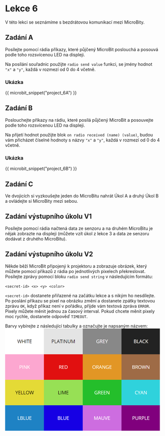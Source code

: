# Lekce 6

V této lekci se seznámíme s bezdrátovou komunikací mezi MicroBity.

## Zadání A

Posílejte pomocí rádia příkazy, které půjčený MicroBit poslouchá a posouvá podle toho rozsvícenou LED na displeji.

Na posílání souřadnic použijte `radio send value` funkci, se jmény hodnot `"x"` a `"y"`, každá v rozmezí od 0 do 4 včetně.

### Ukázka

{{ microbit_snippet("project_6A") }}

## Zadání B

Poslouchejte příkazy na rádiu, které posílá půjčený MicroBit a posouvejte podle toho rozsvícenou LED na displeji.

Na přijetí hodnot použijte blok `on radio received (name) (value)`, budou vám přicházet číselné hodnoty s názvy `"x"` a `"y"`, každá v rozmezí od 0 do 4 včetně.

### Ukázka

{{ microbit_snippet("project_6B") }}

## Zadání C

Ve dvojicích si vyzkoušejte jeden do MicroBitu nahrát Úkol A a druhý Úkol B a ovládejte si MicroBity mezi sebou.

## Zadání výstupního úkolu V1

Posílejte pomocí rádia načtená data ze senzoru a na druhém MicroBitu je nějak zobrazte na displeji (můžete vzít úkol z lekce 3 a data ze senzoru dodávat z druhého MicroBitu).

## Zadání výstupního úkolu V2

Někde běží MicroBit připojený k projektoru a zobrazuje obrázek, který můžete pomocí příkazů z rádia po jednotlivých pixelech překreslovat.
Posílejte zprávy pomocí bloku `radio send string` v následujícím formátu:

`<secret-id> <x> <y> <color>`

`<secret-id>` dostanete přiřazené na začátku lekce a s nikým ho nesdílejte. Po poslání příkazu se pixel na obrázku změní a dostanete zpátky textovou zprávu `OK`, když příkaz není v pořádku, přijde vám textová zpráva `ERROR`. Pixely můžete měnit jednou za časový interval. Pokud chcete měnit pixely moc rychle, dostanete odpověď `TIMEOUT`.

Barvy vybírejte z následující tabulky a označujte je napsaným názvem:
![Seznam barev](assets/colors.png)
